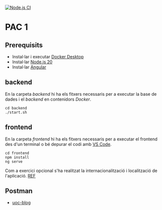 [![Node.js CI](https://github.com/rbuj-UOC/M4.256-PAC1/actions/workflows/node.js.yml/badge.svg)](https://github.com/rbuj-UOC/M4.256-PAC1/actions/workflows/node.js.yml)
# PAC 1

## Prerequisits
- Instal·lar i executar [Docker Desktop](https://www.docker.com/products/docker-desktop/)
- Instal·lar [Node.js 20](https://nodejs.org/en/download/package-manager/current)
- Instal·lar [Angular](https://angular.dev/tools/cli/setup-local)

## backend
En la carpeta *backend* hi ha els fitxers necessaris per a executar la base de dades i el *backend* en contenidors *Docker*.
```
cd backend
./start.sh
```

## frontend
En la carpeta *frontend* hi ha els fitxers necessaris per a executar el frontend des d'un terminal o bé depurar el codi amb [VS Code](https://code.visualstudio.com/).
```
cd frontend
npm install
ng serve
```

Com a exercici opcional s'ha realitzat la internacionalització i localització de l'aplicació. [REF](https://levelup.gitconnected.com/angular-dynamic-language-i18n-l10n-300d76c31b17)

## Postman

- [uoc-blog](https://www.postman.com/rbuj/workspace/uoc)
